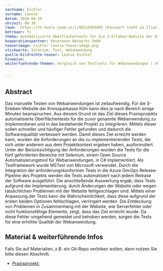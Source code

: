 ```yaml
---
nachname: Eichler
vorname: Leonie
datum: 2020-04-19
uhrzeit: 08-30
raum:  https://th-koeln.zoom.us/j/86224491085 (Passwort steht im Ilias) Präsentation
betreuer: fv
thema: Automatisierte Oberflächentests für die S-Erleben-Website der Kreissparkasse Köln
kooperationspartner: Oevermann Networks GmbH
teaserimage: eichler-leonie-teaserimage.png
stichworte: Selenium, Test, Webanwendung
quelle-bildrechte-teaser: Leonie Eichler
hinweise:
weiterfuehrende-themen: Vergleich von Testtools für Webanwendungen | Vergleich von Testframeworks für Webanwendungen | Erstellung von Tests für die neue Website | Nutzung von der Selenium IDE und Grid


---
```


## Abstract

Das manuelle Testen von Webanwendungen ist zeitaufwendig. Für die S-Erleben-Website der Kreissparkasse Köln kann dies je nach Bereich einige Minuten beanspruchen.
Aus diesem Grund ist das Ziel dieses Praxisprojekts automatisierte Oberflächentests für die zuvor genannte Webanwendung zu implementieren und in das bestehende Projekt zu integrieren. Mittels dieser sollen schneller und häufiger Fehler gefunden und dadurch die Softwarequalität verbessert werden.
Damit dieses Ziel erreicht werden kann, wurden die Anforderungen an die zu implementierenden Tests, die sich unter anderem aus dem Projektkontext ergeben haben, ausformuliert.
Unter der Berücksichtigung der Anforderungen wurden die Tests für die fünf geforderten Bereiche mit Selenium, einem Open Source Automatisierungstool für Webanwendungen, in C# implementiert. Als Testframework wurde MSTest von Microsoft verwendet.
Durch die Integration der anforderungskonformen Tests in die Azure DevOps Release-Pipeline des Projekts werden die Tests automatisiert nach jedem Release der Software ausgeführt. Die anschließende Auswertung ergab, dass Tests aufgrund der Implementierung, durch Änderungen der Website oder wegen tatsächlichen Problemen mit der Website fehlgeschlagen sind. Mittels einer Anpassung der Tests kann die Wahrscheinlichkeit, dass diese aufgrund der ersten beiden Optionen fehlschlagen, verringert werden. Die Entdeckung von Problemen in Zusammenhang mit der Website, wie Serverfehler oder nicht funktionsfähige Elemente, zeigt, dass das Ziel erreicht wurde. Da diese Fehler umgehend gemeldet und behoben werden, sorgen die Tests für eine erhöhte Qualität der Webanwendung.

## Material & weiterführende Infos
Falls Sie auf Materialien, z.B. ein Git-Repo verlinken wollen, dann nutzen Sie bitte diesen Abschnitt.
- [Praxisprojekt:](https://github.com/Zalenea/Praxisprojekt/blob/main/praxisprojekt.pdf)
